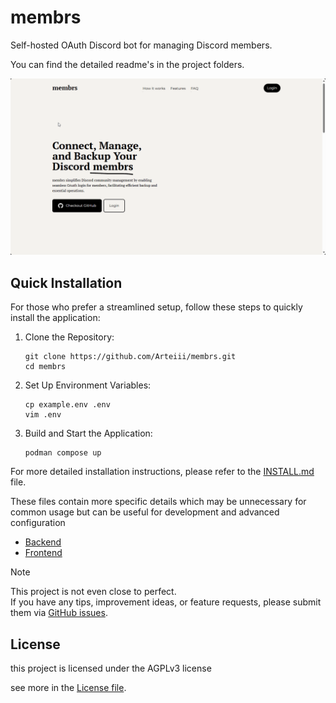 # membrs

Self-hosted OAuth Discord bot for managing Discord members.

You can find the detailed readme's in the project folders.

![](./preview/msedge_YJFwwVlzxc.gif)

## Quick Installation

For those who prefer a streamlined setup, follow these steps to quickly install the application:

1. Clone the Repository:
    ```shell
    git clone https://github.com/Arteiii/membrs.git
    cd membrs
    ```

2. Set Up Environment Variables:
    ```shell
    cp example.env .env
    vim .env
    ```

3. Build and Start the Application:
    ```shell
    podman compose up
    ```

For more detailed installation instructions, please refer to the [INSTALL.md](INSTALL.md) file.


These files contain more specific details which may be unnecessary for common usage but can be useful for development
and advanced configuration

- [Backend](backend/README.md)
- [Frontend](frontend/README.md)

> [!NOTE]
> This project is not even close to perfect.  
> If you have any tips, improvement ideas, or feature requests, please submit them via [GitHub issues](https://github.com/Arteiii/membrs/issues/new).

## License

this project is licensed under the AGPLv3 license

see more in the [License file](LICENSE-AGPL-3).
